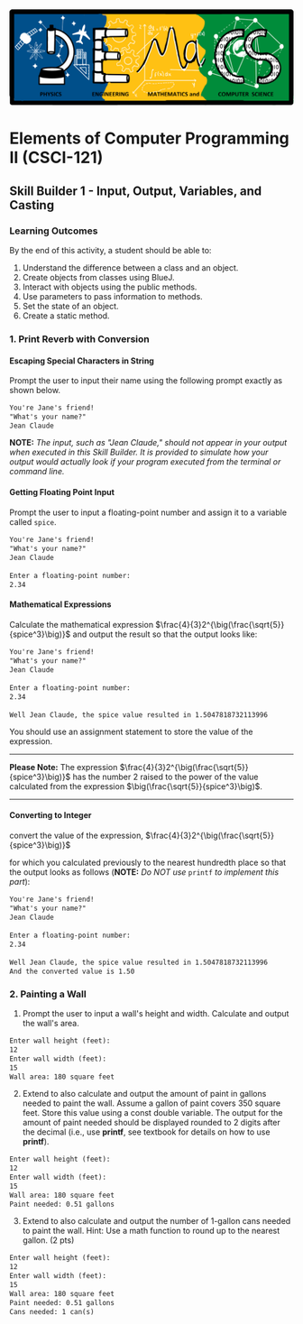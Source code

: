 <div style="text-align:center;"><img src="src/main/resources/pemacs-logo.png"></div>

# Elements of Computer Programming II (CSCI-121)

## Skill Builder 1 - Input, Output, Variables, and Casting</h2>

### Learning Outcomes

By the end of this activity, a student should be able to:

1.	Understand the difference between a class and an object.
2.	Create objects from classes using BlueJ.
3.	Interact with objects using the public methods.
4.	Use parameters to pass information to methods.
5.	Set the state of an object.
6. Create a static method.

### 1. Print Reverb with Conversion

#### Escaping Special Characters in  String
Prompt the user to input their name using the following prompt exactly as shown below.

```
You're Jane's friend!
"What's your name?"
Jean Claude
```
 
**NOTE:**  *The input, such as "Jean Claude," should not appear in your output when executed in this Skill Builder.  It is provided to simulate how your output would actually look if your program executed from the terminal or command line.*

#### Getting Floating Point Input
Prompt the user to input a floating-point number and assign it to a variable called `spice`.  

```
You're Jane's friend!
"What's your name?"
Jean Claude

Enter a floating-point number:
2.34
```

#### Mathematical Expressions
Calculate the mathematical expression $\frac{4}{3}2^{\big(\frac{\sqrt{5}}{spice^3}\big)}$ and output the result so that the output looks like:


```
You're Jane's friend!
"What's your name?"
Jean Claude

Enter a floating-point number:
2.34

Well Jean Claude, the spice value resulted in 1.5047818732113996
```
You should use an assignment statement to store the value of the expression.

---

**Please Note:** The expression $\frac{4}{3}2^{\big(\frac{\sqrt{5}}{spice^3}\big)}$ has the number 2 raised 
to the power of the value calculated from the expression $\big(\frac{\sqrt{5}}{spice^3}\big)$.

---


#### Converting to Integer

convert the value of the expression,
$\frac{4}{3}2^{\big(\frac{\sqrt{5}}{spice^3}\big)}$

for which you calculated previously to the nearest hundredth place so that the output looks as follows (**NOTE:** *Do NOT use* `printf` *to implement this part*):

```
You're Jane's friend!
"What's your name?"
Jean Claude

Enter a floating-point number:
2.34

Well Jean Claude, the spice value resulted in 1.5047818732113996
And the converted value is 1.50
```


### 2. Painting a Wall

1. Prompt the user to input a wall's height and width. Calculate and output the wall's area.

```
Enter wall height (feet):
12
Enter wall width (feet):
15
Wall area: 180 square feet
```

2. Extend to also calculate and output the amount of paint in gallons needed to paint the wall. Assume a gallon of paint covers 350 square feet. Store this value using a const double variable.  The output for the amount of paint needed should be displayed rounded to 2 digits after the decimal (i.e., use **printf**, see textbook for details on how to use **printf**).

```
Enter wall height (feet):
12
Enter wall width (feet):
15
Wall area: 180 square feet
Paint needed: 0.51 gallons
```

3. Extend to also calculate and output the number of 1-gallon cans needed to paint the wall. Hint: Use a math function to round up to the nearest gallon. (2 pts)

```
Enter wall height (feet):
12
Enter wall width (feet):
15
Wall area: 180 square feet
Paint needed: 0.51 gallons
Cans needed: 1 can(s)
```
